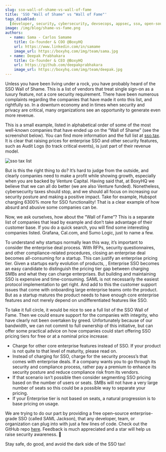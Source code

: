 ```yaml
---
slug: sso-wall-of-shame-vs-wall-of-fame
title: 'SSO "Wall of Shame" vs "Wall of Fame"'
tags_disabled:
  [developer, security, cybersecurity, devsecops, appsec, sso, open-source]
image: /img/blog/shame-vs-fame.png
authors:
  - name: Sama - Carlos Samame
    title: Co-founder & COO @BoxyHQ
    url: https://www.linkedin.com/in/samame
    image_url: https://boxyhq.com/img/team/sama.jpg
  - name: Deepak Prabhakara
    title: Co-founder & CEO @BoxyHQ
    url: https://github.com/deepakprabhakara
    image_url: https://boxyhq.com/img/team/deepak.jpg
---
```


Unless you have been living under a rock, you have probably heard of the SSO Wall of Shame. This is a list of vendors that treat single sign-on as a luxury feature, not a core security requirement. There have been numerous complaints regarding the companies that have made it onto this list, and rightfully so. In a downturn economy and in times when security and privacy are critical, many organizations see an opportunity to generate even more revenue.

This is a small example, listed in alphabetical order of some of the most well-known companies that have ended up on the “Wall of Shame” (see the screenshot below). You can find more information and the full list at [sso.tax](https://sso.tax). It is clear that raising prices for enterprise SSO and other security features, such as Audit Logs (to track critical events), is just part of their revenue model.

![sso tax list](/img/blog/sso-tax-list.png)

But is this the right thing to do? It’s hard to judge from the outside, and clearly companies need to make a profit while showing growth, especially when you are backed by Venture Capital. Having said that, at BoxyHQ we believe that we can all do better (we are also Venture funded). Nonetheless, cybersecurity taxes should stop, and we should all focus on increasing our security posture and making a positive impact. Take for example, Hubspot charging 6300% more for SSO functionality! That is a clear example of how absurd and abusive some companies can be.

Now, we ask ourselves, how about the “Wall of Fame”? This is a separate list of companies that lead by example and don’t take advantage of their customer base. If you do a quick search, you will find some interesting companies listed. Grafana, Cal.com, and Sumo Logic, just to name a few.

To understand why startups normally lean this way, it’s important to consider the enterprise deal process. With RFPs, security questionnaires, and other compliance-related procedures, closing an enterprise deal becomes all-consuming for a startup. This can justify an enterprise pricing tier. Given a startups early evolution of products, , Enterprise SSO becomes an easy candidate to distinguish the pricing tier gap between charging SMBs and what they can charge enterprises. But building and maintaining SSO is expensive and time-consuming. SAML is not necessarily the easiest protocol implementation to get right. And add to this the customer support issues that come with onboarding large enterprise teams onto the product. But as a startup matures the product needs to have enough core enterprise features and not merely depend on undifferentiated features like SSO.

To take it full circle, it would be nice to see a full list of the SSO Wall of Fame. Then we could ensure support for the companies with integrity, who have clearly not been overtaken by greed. Unfortunately because of our bandwidth, we can not commit to full ownership of this initiative, but can offer some practical advice on how companies could start offering SSO pricing tiers for free or at a nominal price increase:

- Charge for other core enterprise features instead of SSO. If your product is not quite to that level of maturity, please read on.
- Instead of charging for SSO, charge for the security process’s that comes with enterprise deals. If a company wants you to go through its security and compliance process, rather pay a premium to enhance its security posture and reduce compliance risk from its vendors.
- If that scenario isn’t possible then consider segmenting SSO pricing based on the number of users or seats. SMBs will not have a very large number of seats so this could be a possible way to separate your pricing.
- If your Enterprise tier is not based on seats, a natural progression is to base pricing on usage.

We are trying to do our part by providing a free open–source enterprise-grade SSO (called SAML Jackson), that any developer, team, or organization can plug into with just a few lines of code. Check out the GitHub repo [here](https://github.com/boxyhq/jackson). Feedback is much appreciated and a star will help us raise security awareness. 🙂

Stay safe, do good, and avoid the dark side of the SSO tax!
